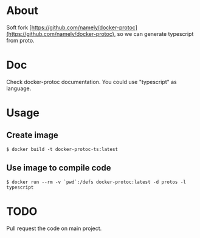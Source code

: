 # About

Soft fork [https://github.com/namely/docker-protoc](https://github.com/namely/docker-protoc), so we can generate typescript from proto.

# Doc

Check docker-protoc documentation. You could use "typescript" as language.

# Usage

## Create image

```$ docker build -t docker-protoc-ts:latest```

## Use image to compile code

```$ docker run --rm -v `pwd`:/defs docker-protoc:latest -d protos -l typescript```

# TODO

Pull request the code on main project.
